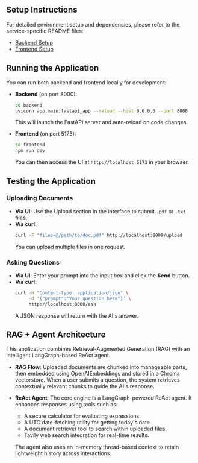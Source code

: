 ## Setup Instructions

For detailed environment setup and dependencies, please refer to the service-specific README files:

- [Backend Setup](backend/README.md)
- [Frontend Setup](frontend/README.md)

## Running the Application
You can run both backend and frontend locally for development:

- **Backend** (on port 8000):
  ```bash
  cd backend
  uvicorn app.main:fastapi_app --reload --host 0.0.0.0 --port 8000
  ```
  This will launch the FastAPI server and auto-reload on code changes.

- **Frontend** (on port 5173):
  ```bash
  cd frontend
  npm run dev
  ```
  You can then access the UI at `http://localhost:5173` in your browser.

## Testing the Application

### Uploading Documents
- **Via UI**: Use the Upload section in the interface to submit `.pdf` or `.txt` files.
- **Via curl**:
  ```bash
  curl -F "files=@/path/to/doc.pdf" http://localhost:8000/upload
  ```
  You can upload multiple files in one request.

### Asking Questions
- **Via UI**: Enter your prompt into the input box and click the **Send** button.
- **Via curl**:
  ```bash
  curl -H "Content-Type: application/json" \
       -d '{"prompt":"Your question here"}' \
       http://localhost:8000/ask
  ```
  A JSON response will return with the AI's answer.

## RAG + Agent Architecture
This application combines Retrieval-Augmented Generation (RAG) with an intelligent LangGraph-based ReAct agent.

- **RAG Flow**: Uploaded documents are chunked into manageable parts, then embedded using OpenAIEmbeddings and stored in a Chroma vectorstore. When a user submits a question, the system retrieves contextually relevant chunks to guide the AI's response.

- **ReAct Agent**: The core engine is a LangGraph-powered ReAct agent. It enhances responses using tools such as:
  - A secure calculator for evaluating expressions.
  - A UTC date-fetching utility for getting today's date.
  - A document retriever tool to search within uploaded files.
  - Tavily web search integration for real-time results.

  The agent also uses an in-memory thread-based context to retain lightweight history across interactions.
